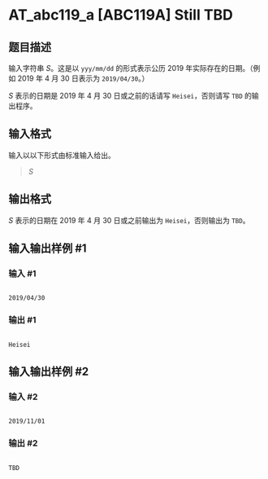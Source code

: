 # AT_abc119_a [ABC119A] Still TBD

## 题目描述

输入字符串 $S$。这是以 `yyy/mm/dd` 的形式表示公历 $2019$ 年实际存在的日期。（例如 $2019$ 年 $4$ 月 $30$ 日表示为 `2019/04/30`。）

 $S$ 表示的日期是 $2019$ 年 $4$ 月 $30$ 日或之前的话请写 `Heisei`，否则请写 `TBD` 的输出程序。

## 输入格式

输入以以下形式由标准输入给出。

> $S$

## 输出格式

$S$ 表示的日期在 $2019$ 年 $4$ 月 $30$ 日或之前输出为 `Heisei`，否则输出为 `TBD`。

## 输入输出样例 #1

### 输入 #1

```
2019/04/30
```

### 输出 #1

```
Heisei
```

## 输入输出样例 #2

### 输入 #2

```
2019/11/01
```

### 输出 #2

```
TBD
```